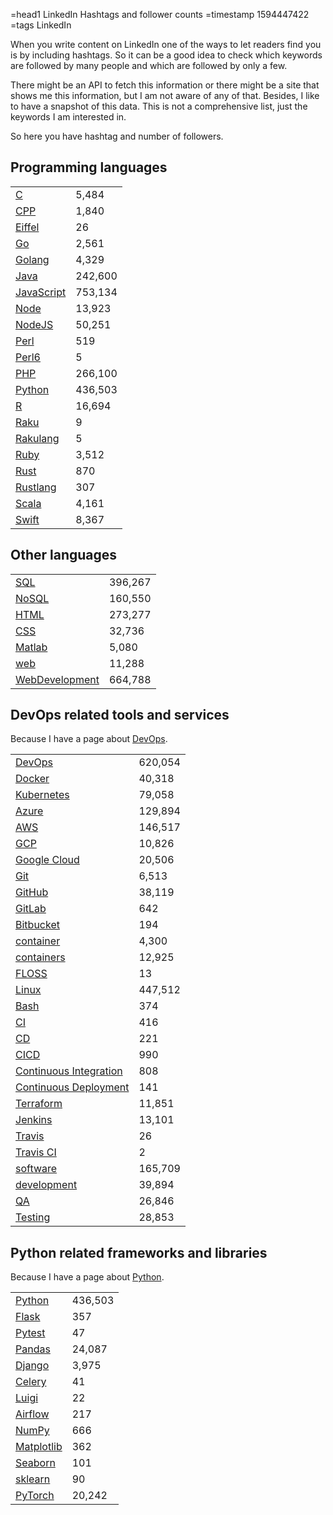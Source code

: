 =head1 LinkedIn Hashtags and follower counts
=timestamp 1594447422
=tags LinkedIn



When you write content on LinkedIn one of the ways to let readers find you is by including hashtags.
So it can be a good idea to check which keywords are followed by many people and which are followed by only a few.



There might be an API to fetch this information or there might be a site that shows me this information, but I am not aware of any of that.
Besides, I like to have a snapshot of this data. This is not a comprehensive list, just the keywords I am interested in.


So here you have hashtag and number of followers.

<h2>Programming languages</h2>

<table class="popularity">
<tr><td><a href="https://www.linkedin.com/feed/hashtag/c/">C</a>                   </td><td>5,484</td></tr>
<tr><td><a href="https://www.linkedin.com/feed/hashtag/cpp/">CPP</a>               </td><td>1,840</td></tr>
<tr><td><a href="https://www.linkedin.com/feed/hashtag/eiffel/">Eiffel</a>         </td><td>26</td></tr>
<tr><td><a href="https://www.linkedin.com/feed/hashtag/go/">Go</a>                 </td><td>2,561</td></tr>
<tr><td><a href="https://www.linkedin.com/feed/hashtag/golang/">Golang</a>         </td><td>4,329</td></tr>
<tr><td><a href="https://www.linkedin.com/feed/hashtag/java/">Java</a>             </td><td>242,600</td></tr>
<tr><td><a href="https://www.linkedin.com/feed/hashtag/javascript/">JavaScript</a> </td><td>753,134</td></tr>
<tr><td><a href="https://www.linkedin.com/feed/hashtag/node/">Node</a>             </td><td>13,923</td></tr>
<tr><td><a href="https://www.linkedin.com/feed/hashtag/nodejs/">NodeJS</a>         </td><td>50,251</td></tr>
<tr><td><a href="https://www.linkedin.com/feed/hashtag/perl/">Perl</a>             </td><td>519</td></tr>
<tr><td><a href="https://www.linkedin.com/feed/hashtag/perl6/">Perl6</a>           </td><td>5</td></tr>
<tr><td><a href="https://www.linkedin.com/feed/hashtag/php/">PHP</a>               </td><td>266,100</td></tr>
<tr><td><a href="https://www.linkedin.com/feed/hashtag/python/">Python</a>         </td><td>436,503</td></tr>
<tr><td><a href="https://www.linkedin.com/feed/hashtag/r/">R</a>                   </td><td>16,694</td></tr>
<tr><td><a href="https://www.linkedin.com/feed/hashtag/raku/">Raku</a>             </td><td>9</td></tr>
<tr><td><a href="https://www.linkedin.com/feed/hashtag/rakulang/">Rakulang</a>     </td><td>5</td></tr>
<tr><td><a href="https://www.linkedin.com/feed/hashtag/ruby/">Ruby</a>             </td><td>3,512</td></tr>
<tr><td><a href="https://www.linkedin.com/feed/hashtag/rust/">Rust</a>             </td><td>870</td></tr>
<tr><td><a href="https://www.linkedin.com/feed/hashtag/rustlang/">Rustlang</a>     </td><td>307</td></tr>
<tr><td><a href="https://www.linkedin.com/feed/hashtag/scala/">Scala</a>           </td><td>4,161</td></tr>
<tr><td><a href="https://www.linkedin.com/feed/hashtag/swift/">Swift</a>           </td><td>8,367</td></tr>
</table>

<h2>Other languages</h2>

<table class="popularity">
<tr><td><a href="https://www.linkedin.com/feed/hashtag/sql/">SQL</a>                         </td><td>396,267</td></tr>
<tr><td><a href="https://www.linkedin.com/feed/hashtag/nosql/">NoSQL</a>                     </td><td>160,550</td></tr>
<tr><td><a href="https://www.linkedin.com/feed/hashtag/html/">HTML</a>                       </td><td>273,277</td></tr>
<tr><td><a href="https://www.linkedin.com/feed/hashtag/css/">CSS</a>                         </td><td>32,736</td></tr>
<tr><td><a href="https://www.linkedin.com/feed/hashtag/matlab/">Matlab</a>                   </td><td>5,080</td></tr>
<tr><td><a href="https://www.linkedin.com/feed/hashtag/web/">web</a>                         </td><td>11,288</td></tr>
<tr><td><a href="https://www.linkedin.com/feed/hashtag/webdevelopment/">WebDevelopment</a>   </td><td>664,788</td></tr>
</table>

<h2>DevOps related tools and services</h2>

Because I have a page about <a href="https://linkedin.com/showcase/code-maven-devops/">DevOps</a>.

<table class="popularity">
<tr><td><a href="https://www.linkedin.com/feed/hashtag/devops/">DevOps</a>            </td><td>620,054</td></tr>
<tr><td><a href="https://www.linkedin.com/feed/hashtag/docker/">Docker</a>            </td><td>40,318</td></tr>
<tr><td><a href="https://www.linkedin.com/feed/hashtag/kubernetes/">Kubernetes</a>    </td><td>79,058</td></tr>
<tr><td><a href="https://www.linkedin.com/feed/hashtag/azure/">Azure</a>              </td><td>129,894</td></tr>
<tr><td><a href="https://www.linkedin.com/feed/hashtag/aws/">AWS</a>                  </td><td>146,517</td></tr>
<tr><td><a href="https://www.linkedin.com/feed/hashtag/gcp/">GCP</a>                  </td><td>10,826</td></tr>
<tr><td><a href="https://www.linkedin.com/feed/hashtag/googlecloud/">Google Cloud</a> </td><td>20,506</td></tr>
<tr><td><a href="https://www.linkedin.com/feed/hashtag/git/">Git</a>                  </td><td>6,513</td></tr>
<tr><td><a href="https://www.linkedin.com/feed/hashtag/github/">GitHub</a>            </td><td>38,119</td></tr>
<tr><td><a href="https://www.linkedin.com/feed/hashtag/gitlab/">GitLab</a>            </td><td>642</td></tr>
<tr><td><a href="https://www.linkedin.com/feed/hashtag/bitbucket/">Bitbucket</a>      </td><td>194</td></tr>
<tr><td><a href="https://www.linkedin.com/feed/hashtag/container/">container</a>      </td><td>4,300</td></tr>
<tr><td><a href="https://www.linkedin.com/feed/hashtag/containers/">containers</a>    </td><td>12,925</td></tr>
<tr><td><a href="https://www.linkedin.com/feed/hashtag/floss/">FLOSS</a>              </td><td>13</td></tr>
<tr><td><a href="https://www.linkedin.com/feed/hashtag/linux/">Linux</a>              </td><td>447,512</td></tr>
<tr><td><a href="https://www.linkedin.com/feed/hashtag/bash/">Bash</a>                </td><td>374</td></tr>
<tr><td><a href="https://www.linkedin.com/feed/hashtag/ci/">CI</a>                    </td><td>416</td></tr>
<tr><td><a href="https://www.linkedin.com/feed/hashtag/cd/">CD</a>                    </td><td>221</td></tr>
<tr><td><a href="https://www.linkedin.com/feed/hashtag/cicd/">CICD</a>                </td><td>990</td></tr>
<tr><td><a href="https://www.linkedin.com/feed/hashtag/continuousintegration/">Continuous Integration</a>  </td><td>808</td></tr>
<tr><td><a href="https://www.linkedin.com/feed/hashtag/continuousdeployment/">Continuous Deployment</a>  </td><td>141</td></tr>
<tr><td><a href="https://www.linkedin.com/feed/hashtag/terraform/">Terraform</a>      </td><td>11,851</td></tr>
<tr><td><a href="https://www.linkedin.com/feed/hashtag/jenkins/">Jenkins</a>          </td><td>13,101</td></tr>
<tr><td><a href="https://www.linkedin.com/feed/hashtag/travis/">Travis</a>            </td><td>26</td></tr>
<tr><td><a href="https://www.linkedin.com/feed/hashtag/travisci/">Travis CI</a>       </td><td>2</td></tr>
<tr><td><a href="https://www.linkedin.com/feed/hashtag/software/">software</a>        </td><td>165,709</td></tr>
<tr><td><a href="https://www.linkedin.com/feed/hashtag/development/">development</a>  </td><td>39,894</td></tr>
<tr><td><a href="https://www.linkedin.com/feed/hashtag/qa/">QA</a>                    </td><td>26,846</td></tr>
<tr><td><a href="https://www.linkedin.com/feed/hashtag/testing/">Testing</a>          </td><td>28,853</td></tr>
</table>

<h2>Python related frameworks and libraries</h2>

Because I have a page about <a href="https://linkedin.com/showcase/code-maven-python/">Python</a>.

<table class="popularity">
<tr><td><a href="https://www.linkedin.com/feed/hashtag/python/">Python</a>         </td><td>436,503</td></tr>
<tr><td><a href="https://www.linkedin.com/feed/hashtag/flask/">Flask</a>           </td><td>357</td></tr>
<tr><td><a href="https://www.linkedin.com/feed/hashtag/pytest/">Pytest</a>         </td><td>47</td></tr>
<tr><td><a href="https://www.linkedin.com/feed/hashtag/pandas/">Pandas</a>         </td><td>24,087</td></tr>
<tr><td><a href="https://www.linkedin.com/feed/hashtag/django/">Django</a>         </td><td>3,975</td></tr>
<tr><td><a href="https://www.linkedin.com/feed/hashtag/celery/">Celery</a>         </td><td>41</td></tr>
<tr><td><a href="https://www.linkedin.com/feed/hashtag/luigi/">Luigi</a>           </td><td>22</td></tr>
<tr><td><a href="https://www.linkedin.com/feed/hashtag/airflow/">Airflow</a>       </td><td>217</td></tr>
<tr><td><a href="https://www.linkedin.com/feed/hashtag/numpy/">NumPy</a>           </td><td>666</td></tr>
<tr><td><a href="https://www.linkedin.com/feed/hashtag/matplotlib/">Matplotlib</a> </td><td>362</td></tr>
<tr><td><a href="https://www.linkedin.com/feed/hashtag/seaboarn/">Seaborn</a>      </td><td>101</td></tr>
<tr><td><a href="https://www.linkedin.com/feed/hashtag/sklearn/">sklearn</a>       </td><td>90</td></tr>
<tr><td><a href="https://www.linkedin.com/feed/hashtag/pytorch/">PyTorch</a>       </td><td>20,242</td></tr>
</table>


